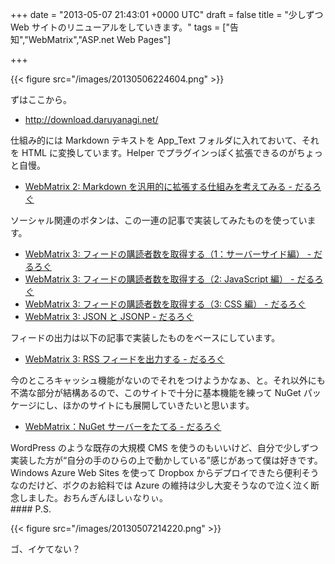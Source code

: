 
+++
date = "2013-05-07 21:43:01 +0000 UTC"
draft = false
title = "少しずつ Web サイトのリニューアルをしていきます。"
tags = ["告知","WebMatrix","ASP.net Web Pages"]

+++


{{< figure src="/images/20130506224604.png"  >}}

ずはここから。

<ul>
<li><a href="http://download.daruyanagi.net/">http://download.daruyanagi.net/</a></li>
</ul>仕組み的には Markdown テキストを App_Text フォルダに入れておいて、それを HTML に変換しています。Helper でプラグインっぽく拡張できるのがちょっと自慢。

<ul>
<li><a href="https://blog.daruyanagi.jp/entry/2013/02/24/154553">WebMatrix 2: Markdown を汎用的に拡張する仕組みを考えてみる - だるろぐ</a></li>
</ul>ソーシャル関連のボタンは、この一連の記事で実装してみたものを使っています。

<ul>
<li><a href="https://blog.daruyanagi.jp/entry/2013/04/20/224501">WebMatrix 3: フィードの購読者数を取得する（1：サーバーサイド編） - だるろぐ</a></li>
<li><a href="https://blog.daruyanagi.jp/entry/2013/04/21/154036">WebMatrix 3: フィードの購読者数を取得する（2: JavaScript 編） - だるろぐ</a></li>
<li><a href="https://blog.daruyanagi.jp/entry/2013/04/21/160348">WebMatrix 3: フィードの購読者数を取得する（3: CSS 編） - だるろぐ</a></li>
<li><a href="https://blog.daruyanagi.jp/entry/2013/04/22/200709">WebMatrix 3: JSON と JSONP - だるろぐ</a></li>
</ul>フィードの出力は以下の記事で実装したものをベースにしています。

<ul>
<li><a href="https://blog.daruyanagi.jp/entry/2013/04/17/065153">WebMatrix 3: RSS フィードを出力する - だるろぐ</a></li>
</ul>今のところキャッシュ機能がないのでそれをつけようかなぁ、と。それ以外にも不満な部分が結構あるので、このサイトで十分に基本機能を練って NuGet パッケージにし、ほかのサイトにも展開していきたいと思います。

<ul>
<li><a href="https://blog.daruyanagi.jp/entry/2013/04/05/133515">WebMatrix：NuGet サーバーをたてる - だるろぐ</a></li>
</ul>WordPress のような既存の大規模 CMS を使うのもいいけど、自分で少しずつ実装した方が“自分の手のひらの上で動かしている”感じがあって僕は好きです。Windows Azure Web Sites を使って Dropbox からデプロイできたら便利そうなのだけど、ボクのお給料では Azure の維持は少し大変そうなので泣く泣く断念しました。おちんぎんほしぃなりぃ。

<div class="section">
    #### P.S.
    

{{< figure src="/images/20130507214220.png"  >}}

ゴ、イケてない？

</div>

